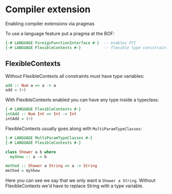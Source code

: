 # Compiler extension

Enabling compiler extensions via pragmas

To use a language feature put a pragma at the BOF:

```hs
{-# LANGUAGE ForeignFunctionInterface #-}  -- enables FFI
{-# LANGUAGE FlexibleContexts #-}          -- flexible type consstraints
```

## FlexibleContexts

Without FlexibleContexts all constraints must have type variables:
```hs
add :: Num a => a -> a
add = (+)
```
With FlexibleContexts enabled you can have any type inside a typeclass:
```hs
{-# LANGUAGE FlexibleContexts #-}
intAdd :: Num Int => Int -> Int
intAdd = (+)
```

FlexibleContexts usually goes along with `MultiParamTypeClasses`:

```hs
{-# LANGUAGE MultiParamTypeClasses #-}
{-# LANGUAGE FlexibleContexts #-}

class Shower a b where
  myShow :: a -> b

method :: Shower a String => a -> String
method = myShow
```
Here you can see we say that we only want a `Shower a String`.
Without FlexibleContexts we'd have to replace String with a type variable.
